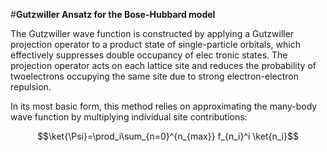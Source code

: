 #**Gutzwiller Ansatz for the Bose-Hubbard model**

The Gutzwiller wave function is constructed by applying a Gutzwiller projection operator to a
product state of single-particle orbitals, which effectively suppresses double occupancy of elec
tronic states. The projection operator acts on each lattice site and reduces the probability of twoelectrons occupying the same site due to strong electron-electron repulsion.

 In its most basic form, this method relies on approximating the many-body wave function by multiplying individual site contributions:
 
 $$\ket{\Psi}=\prod_i\sum_{n=0}^{n_{max}} f_{n_i}^i \ket{n_i}$$
